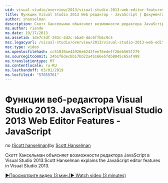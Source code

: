 ```yaml
---
uid: visual-studio/overview/2013/visual-studio-2013-web-editor-features-javascript
title: Функции Visual Studio 2013 Web редактор - JavaScript | Документация Майкрософт
author: shanselman
description: Скотт Хансельман объясняет возможности редактора JavaScript в Visual Studio 2013.
ms.author: riande
ms.date: 10/17/2013
ms.assetid: 1de7c3df-203c-4d2c-bba0-ddc6ffb6c9c5
msc.legacyurl: /visual-studio/overview/2013/visual-studio-2013-web-editor-features-javascript
msc.type: video
ms.openlocfilehash: cc51030ae44926e6242fee76edeff26eb565f279
ms.sourcegitcommit: 24b1f6decbb17bb22a45166e5fdb0845c65af498
ms.translationtype: MT
ms.contentlocale: ru-RU
ms.lasthandoff: 03/01/2019
ms.locfileid: "57055761"
---
```

<a name="visual-studio-2013-web-editor-features---javascript"></a><span data-ttu-id="a0cf0-103">Функции веб-редактора Visual Studio 2013. JavaScript</span><span class="sxs-lookup"><span data-stu-id="a0cf0-103">Visual Studio 2013 Web Editor Features - JavaScript</span></span>
====================
<span data-ttu-id="a0cf0-104">по [(Scott hanselman)](https://github.com/shanselman)</span><span class="sxs-lookup"><span data-stu-id="a0cf0-104">by [Scott Hanselman](https://github.com/shanselman)</span></span>

<span data-ttu-id="a0cf0-105">Скотт Хансельман объясняет возможности редактора JavaScript в Visual Studio 2013.</span><span class="sxs-lookup"><span data-stu-id="a0cf0-105">Scott Hanselman explains the JavaScript editor features in Visual Studio 2013.</span></span>

[<span data-ttu-id="a0cf0-106">&#9654;Просмотрите видео (3 мин.)</span><span class="sxs-lookup"><span data-stu-id="a0cf0-106">&#9654; Watch video (3 minutes)</span></span>](https://channel9.msdn.com/Blogs/ASP-NET-Site-Videos/visual-studio-2013-web-editor-features-javascript)
